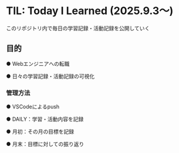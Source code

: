 # TIL: Today I Learned (2025.9.3〜)

このリポジトリ内で毎日の学習記録・活動記録を公開していく

## 目的
● Webエンジニアへの転職

● 日々の学習記録・活動記録の可視化

### 管理方法
● VSCodeによるpush

● DAILY：学習・活動内容を記録

● 月初：その月の目標を記録

● 月末：目標に対しての振り返り
